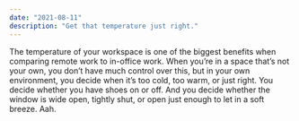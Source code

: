 ```yaml
---
date: "2021-08-11"
description: "Get that temperature just right."
---
```


The temperature of your workspace is one of the biggest benefits when comparing remote work to in-office work. When you’re in a space that’s not your own, you don’t have much control over this, but in your own environment, you decide when it’s too cold, too warm, or just right. You decide whether you have shoes on or off. And you decide whether the window is wide open, tightly shut, or open just enough to let in a soft breeze. Aah. 